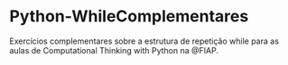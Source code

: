 # Python-WhileComplementares
Exercícios complementares sobre a estrutura de repetição while para as aulas de Computational Thinking with Python na @FIAP.
